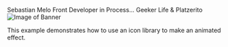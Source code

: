 Sebastian Melo Front Developer in Process...
Geeker Life & Platzerito
![Image of Banner](https://geekculture.co/wp-content/uploads/2020/05/halo-2-anniversary.jpg)

<!DOCTYPE html>
<html>
<style>
#div1 {
  font-size:48px;
}
</style>
<link rel="stylesheet" href="https://cdnjs.cloudflare.com/ajax/libs/font-awesome/4.7.0/css/font-awesome.min.css">
<body>

<div id="div1" class="fa"></div>

<script>
function chargebattery() {
  var a;
  a = document.getElementById("div1");
  a.innerHTML = "&#xf244;";
  setTimeout(function () {
      a.innerHTML = "&#xf243;";
    }, 1000);
  setTimeout(function () {
      a.innerHTML = "&#xf242;";
    }, 2000);
  setTimeout(function () {
      a.innerHTML = "&#xf241;";
    }, 3000);
  setTimeout(function () {
      a.innerHTML = "&#xf240;";
    }, 4000);
}
chargebattery();
setInterval(chargebattery, 5000);
</script>

<p>This example demonstrates how to use an icon library to make an animated effect.</p>
</body>
</html>
